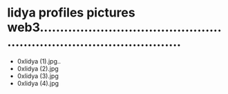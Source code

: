# lidya profiles pictures web3........................................................................................
- 0xlidya (1).jpg..
- 0xlidya (2).jpg
- 0xlidya (3).jpg
- 0xlidya (4).jpg
